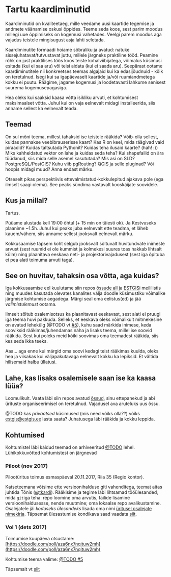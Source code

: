 # Tartu kaardiminutid
Kaardiminutid on kvaliteetaeg, mille veedame uusi kaartide tegemise
ja andmete väänamise oskusi õppides. Teeme seda koos, sest parim
moodus millegi uue õppimiseks on kogemusi vahetades. Veelgi parem
moodus aga vajadus teistele mingisugust asja lahti seletada.

Kaardiminutite formaadi hoiame sõbraliku ja avatud: natuke
sissejuhatavat/tutvustavat juttu, millele järgneks praktiline tööd.
Peamine rõhk on just praktilises töös koos teiste kohalviibijatega,
võimalus küsimusi esitada (kui ei saa aru) või teisi aidata (kui ei
saada aru). Seepärast ootame kaardiminutitele nii konkreetses teemas
algajaid kui ka edasijõudnuid - kõik on teretulnud. Isegi kui sa
igapäevaselt kaartide ja/või ruumiandmetega kokku ei puutu. Räägime,
jagame kogemusi ja loodetavasti lahkume senisest suurema
kogemusepagasiga.

Hea oleks kui saaksid kaasa võtta isikliku arvuti, et kohtumisest
maksimaalset võtta. Juhul kui on vaja eelnevalt midagi installeerida,
siis anname sellest ka eelnevalt teada.

## Teemad
On sul mõni teema, millest tahaksid ise teistele rääkida? Võib-olla
sellest, kuidas pannakse veebibrauserisse kaart? Kas R on keel,
mida räägivad vaid piraadid? Kuidas taltsutada Pythonit?
Kuidas teha ilusaid kaarte? (hah! :)) Miks kahheldatud vektor on
lahe ja kuidas seda teha? Kui shapefailid on ära tüüdanud, siis
mida selle asemel kasututada? Mis asi on SLD? PostgreSQL/PostGIS?
Kuhu viib pgRouting? QGIS ja selle pluginad? Või hoopis midagi muud?
Anna endast märku.

Otseselt pikas perspektiivis ettevalmistatud-kokkulepitud ajakava
pole (ega ilmselt saagi olema). See peaks sündima vastavalt
kooskäijate soovidele.

## Kus ja millal?
Tartus. 

Püüame alustada kell 19:00 õhtul (+ 15 min on täiesti ok). Ja 
Kestvuseks plaanime ~1.5h. Juhul kui peaks juba eelnevalt ette 
teadma, et läheb kauem/vähem, siis anname sellest jooksvalt eelnevalt 
märku.

Kokkusaamise täpsem koht selgub jooksvalt sõltuvalt huvitundvate 
inimeste arvust (sest ruumid ei ole kummist ja kolmekesi suures toas
hakkab lihtsalt külm) ning plaanitava eeskava neti- ja projektorivajadusest 
(sest iga õpituba ei pea alati toimuma arvuti taga).

## See on huvitav, tahaksin osa võtta, aga kuidas?
Iga kokkusaamise eel kuulutame siin repos [õssude all](
https://github.com/kaardiminutid/kaardiminutid/issues) ja 
[ESTGIS](http://estgis.ee)i meililistis ning muudes kasutada 
olevates kanalites välja doodle küsimustiku võimalike järgmise kohtumise
aegadega. Märgi seal oma eelistus(ed) ja jää _valimistulemust_ ootama. 

Ilmselt sõltub osalemisotsus ka plaanitavast eeskavast, sest alati ei pruugi 
iga teema huvi pakkuda. Selleks, et eeskava oleks võimalikult 
mitmekesine on avatud lehekülg 
(@TODO vt [#5](https://github.com/kaardiminutid/kaardiminutid/issues/5)), 
kuhu saad märkida 
inimese, keda sooviksid rääkimas/juhendamas näha ja lisaks teema,
millel ise soovid rääkida. Sest kui poleks meid kõiki soovimas oma teemadest 
rääkida, siis kes seda ikka teeks.

Aaa... aga enne kui märgid oma soovi kedagi teist rääkimas kuulda, oleks 
hea ja viisakas kui väljapakutavaga eelnevalt kokku ka lepiksid. Et vältida 
hilisemaid halbu üllatusi.

## Lahe, kas lisaks osalemisele saan ise ka kaasa lüüa?
Loomulikult. Vaata läbi siin repos avatud [õssud](
https://github.com/kaardiminutid/kaardiminutid/issues), sinu ettepanekud
ja abi ürituste organiseerimisel on teretulnud. Vajadusel ava aruteluks 
uus õssu.

@TODO kas _privaatsed_ küsimused (mis need võiks olla??) võiks 
estgis@estgis.ee lasta saata? Juhatusega läbi rääkida ja kokku leppida.

## Kohtumised
Kohtumistel läbi käidud teemad on arhiveeritud [@TODO](https://) lehel.
Lühikokkuvõtted kohtumistest on järgnevad

### Piloot (nov 2017)
Pilootüritus toimus esmaspäeval 20.11.2017, Riia 35 (Regio kontor). 

Katseteemana võtsime ette versioonihalduse giti vahenditega, teemat
aitas juhtida Tõnis ([@tkardi](https://github.com/tkardi)). 
Rääkisime ja tegime läbi lihtsamad tööülesanded, mida `git`iga teha:
repo loomine oma arvutis, failide lisamine versioonihaldusesse, nende
muutmine; oma lokaalse repo avalikustamine. Osalejatele jäi _koduseks
ülesandeks_ lisada oma nimi [üritusel osalejate nimekirja](https://kaardiminutid.github.io/kaardiminutid/kohtumised/piloot/osalejad).
Täpsemat ülesastumise kondikava saad vaadata 
[siit](kaardiminutid.github.io/kaardiminutid/kohtumised/piloot). 

### Vol 1 (dets 2017)
Toimumise kuupäeva otsustame: 
[https://doodle.com/poll/aza6nx7nqituw2mh](https://doodle.com/poll/aza6nx7nqituw2mh)

Kohtumise teema valime:
[@TODO #5](http://)

Täpsemalt vt 
[siit](https://github.com/kaardiminutid/kaardiminutid/issues?q=label%3Akohtumine-1%20)

